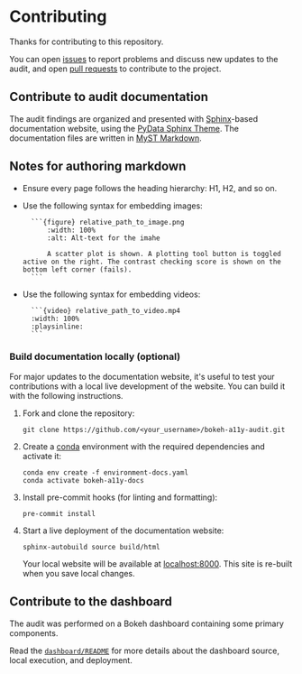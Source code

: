 # Contributing

Thanks for contributing to this repository.

You can open [issues](https://docs.github.com/en/issues/tracking-your-work-with-issues/using-issues/creating-an-issue) to report problems and discuss new updates to the audit, and open [pull requests](https://docs.github.com/en/pull-requests/collaborating-with-pull-requests/proposing-changes-to-your-work-with-pull-requests/about-pull-requests) to contribute to the project.

## Contribute to audit documentation

The audit findings are organized and presented with [Sphinx](https://www.sphinx-doc.org/en/master/)-based documentation website, using the [PyData Sphinx Theme](https://pydata-sphinx-theme.readthedocs.io/en/stable/). The documentation files are written in [MyST Markdown](https://mystmd.org/guide/quickstart-myst-markdown).

## Notes for authoring markdown

- Ensure every page follows the heading hierarchy: H1, H2, and so on.
- Use the following syntax for embedding images:

  ````
    ```{figure} relative_path_to_image.png
        :width: 100%
        :alt: Alt-text for the imahe

        A scatter plot is shown. A plotting tool button is toggled active on the right. The contrast checking score is shown on the bottom left corner (fails).
    ```
  ````

- Use the following syntax for embedding videos:
  ````
    ```{video} relative_path_to_video.mp4
    :width: 100%
    :playsinline:
    ```
  ````

### Build documentation locally (optional)

For major updates to the documentation website, it's useful to test your contributions with a local live development of the website. You can build it with the following instructions.

1. Fork and clone the repository:
   ```
   git clone https://github.com/<your_username>/bokeh-a11y-audit.git
   ```
2. Create a [conda](https://docs.conda.io/projects/conda/en/stable/#) environment with the required dependencies and activate it:
   ```
   conda env create -f environment-docs.yaml
   conda activate bokeh-a11y-docs
   ```
3. Install pre-commit hooks (for linting and formatting):
   ```
   pre-commit install
   ```
4. Start a live deployment of the documentation website:
   ```
   sphinx-autobuild source build/html
   ```
   Your local website will be available at [localhost:8000](http://127.0.0.1:8000).
   This site is re-built when you save local changes.

## Contribute to the dashboard

The audit was performed on a Bokeh dashboard containing some primary components.

Read the [`dashboard/README`](dashboard/README.md) for more details about the dashboard source, local execution, and deployment.
